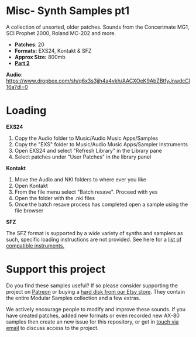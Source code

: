 # Misc- Synth Samples pt1

A collection of unsorted, older patches. Sounds from the Concertmate MG1, SCI Prophet 2000, Roland MC-202 and more.

-   **Patches**: 20
-   **Formats:** EXS24, Kontakt & SFZ
-   **Approx Size:** 800mb
-   **[Part 2](https://github.com/publicsamples/Misc-Synth-Samples-pt2)**

   **Audio**: https://www.dropbox.com/sh/q6x3s3jjh4a4vkh/AACXOeK9AbZBtfyJnwdcCl16a?dl=0

# Loading

**EXS24**

1. Copy the Audio folder to Music/Audio Music Apps/Samples
2. Copy the "EXS" folder to Music/Audio Music Apps/Sampler Instruments
3. Open EXS24 and select "Refresh Library" in the Library pane
4. Select patches under "User Patches" in the library panel 

**Kontakt**

1. Move the Audio and NKI folders to where ever you like
2. Open Kontakt
3. From the file menu select "Batch resave". Proceed with yes
4. Open the folder with the .nki files 
5. Once the batch resave process has completed open a sample using the file browser

**SFZ**

The SFZ format is supported by a wide variety of synths and samplers as such, specific loading instructions are not provided. See here for a [list of compatible instruments.](https://sfzformat.com/software/players/) 


# Support this project

Do you find these samples useful? If so please consider supporting the project on [Patreon](https://www.patreon.com/bePatron?u=3947038) or buying a [hard disk from our Etsy store](https://www.etsy.com/uk/shop/ModularSamplesDisks?ref=simple-shop-header-name&listing_id=757501884). They contain the entire Modular Samples collection and a few extras.

We actively encourage people to modify and improve these sounds. If you have created patches, added new formats or even recorded new AX-80 samples then create an new issue for this repository, or get in [touch via email](modularsamples@gmail.com) to discuss access to the project.
